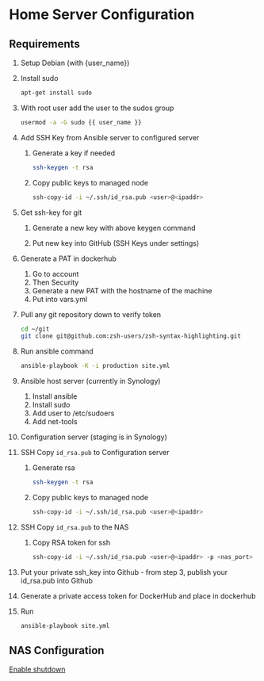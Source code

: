 # Home Server Configuration

## Requirements

1. Setup Debian (with {user_name})

2. Install sudo

   ```bash
   apt-get install sudo
   ```

3. With root user add the user to the sudos group

   ```bash
   usermod -a -G sudo {{ user_name }}
   ```

4. Add SSH Key from Ansible server to configured server

   1. Generate a key if needed

       ```bash
       ssh-keygen -t rsa
       ```

   2. Copy public keys to managed node

      ```bash
      ssh-copy-id -i ~/.ssh/id_rsa.pub <user>@<ipaddr>
      ```

5. Get ssh-key for git

   1. Generate a new key with above keygen command

   2. Put new key into GitHub (SSH Keys under settings)

6. Generate a PAT in dockerhub

   1. Go to account
   2. Then Security
   3. Generate a new PAT with the hostname of the machine
   4. Put into vars.yml

7. Pull any git repository down to verify token

   ```bash
   cd ~/git
   git clone git@github.com:zsh-users/zsh-syntax-highlighting.git
   ```

8. Run ansible command

   ```bash
   ansible-playbook -K -i production site.yml
   ```


1. Ansible host server (currently in Synology)
    1. Install ansible
    2. Install sudo
    3. Add user to /etc/sudoers
    4. Add net-tools

2. Configuration server (staging is in Synology)

3. SSH Copy `id_rsa.pub` to Configuration server
   1. Generate rsa

      ```bash
      ssh-keygen -t rsa
      ```

   2. Copy public keys to managed node

      ```bash
      ssh-copy-id -i ~/.ssh/id_rsa.pub <user>@<ipaddr>
      ```

4. SSH Copy `id_rsa.pub` to the NAS
   1. Copy RSA token for ssh

      ```bash
      ssh-copy-id -i ~/.ssh/id_rsa.pub <user>@<ipaddr> -p <nas_port>
      ```

5. Put your private ssh_key into Github - from step 3, publish your id_rsa.pub into Github

6. Generate a private access token for DockerHub and place in dockerhub

7. Run

   ```bash
   ansible-playbook site.yml
   ```

## NAS Configuration

[Enable shutdown](https://andreagx.blogspot.com/2017/11/poweroff-linux-based-nas-synology-ecc.html)